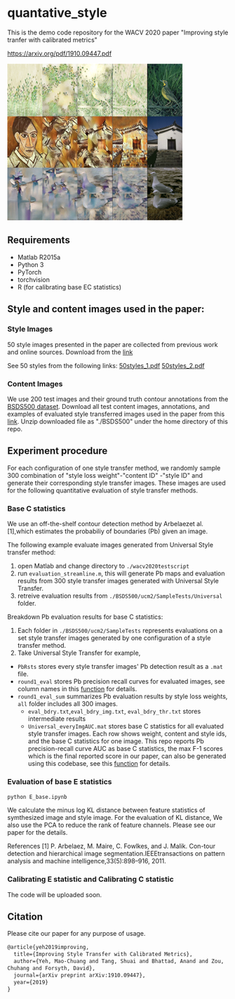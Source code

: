 # quantative_style

This is the demo code repository for the WACV 2020 paper "Improving style tranfer with calibrated metrics"

https://arxiv.org/pdf/1910.09447.pdf

<img src='teasor.png' width=400>

## Requirements
- Matlab R2015a
- Python 3
- PyTorch
- torchvision
- R (for calibrating base EC statistics)

## Style and content images used in the paper:
### Style Images
50 style images presented in the paper are collected from previous work and online sources. 
Download from the [link](https://www.dropbox.com/s/v6mrsdo12s459nm/50styles.zip?dl=0])

See 50 styles from the following links:
[50styles_1.pdf](https://github.com/stringtron/quantative_style/files/4075093/50styles_1.pdf) 
[50styles_2.pdf](https://github.com/stringtron/quantative_style/files/4075094/50styles_2.pdf)


### Content Images 
We use 200 test images and their ground truth contour annotations from the [BSDS500 dataset](https://www2.eecs.berkeley.edu/Research/Projects/CS/vision/grouping/resources.html).
Download all test content images, annotations, and examples of evaluated style transferred images used in the paper from this [link](https://www.dropbox.com/s/nflmpwisbpr1ebw/BSDS500.zip?dl=0).
Unzip downloaded file as "./BSDS500" under the home directory of this repo. 

## Experiment procedure
For each configuration of one style transfer method, we randomly sample 300 combination of "style loss weight"-"content ID" -"style ID" and generate their corresponding style transfer images. These images are used for the following quantitative evaluation of style transfer methods.

### Base C statistics 
We use an off-the-shelf contour detection method by Arbelaezet al. [1],which estimates the probabiliy of boundaries (Pb) given an image.

The following example evaluate images generated from Universal Style transfer method: 
1. open Matlab and change directory to `./wacv2020testscript`
2. run `evaluation_streamline.m`, this will generate Pb maps and evaluation results from 300 style transfer images generated with Universal Style Transfer.
3. retreive evaluation results from `./BSDS500/ucm2/SampleTests/Universal` folder.

Breakdown Pb evaluation results for base C statistics:
1. Each folder in `./BSDS500/ucm2/SampleTests` represents evaluations on a set style transfer images generated by one configuration of a style transfer method.
2. Take Universal Style Transfer for example,
  - `PbRsts` stores every style transfer images' Pb detection result as a `.mat` file.
  - `round1_eval` stores Pb precision recall curves for evaluated images, see column names in this [function](https://github.com/stringtron/quantative_style/blob/master/bench/benchmarks/evaluation_bdry_image.m) for details.
  - `round1_eval_sum` summarizes Pb evaluation results by style loss weights, `all` folder includes all 300 images.
      - `eval_bdry.txt`,`eval_bdry_img.txt`, `eval_bdry_thr.txt` stores intermediate results
      - `Universal_everyImgAUC.mat` stores base C statistics for all evaluated style transfer images. Each row shows weight, content and style ids, and the base C statistics for one image. This repo reports Pb precision-recall curve AUC as base C statistics, the max F-1 scores which is the final reported score in our paper, can also be generated using this codebase, see this [function](https://github.com/stringtron/quantative_style/blob/master/bench/benchmarks/collect_eval_bdry.m) for details. 



### Evaluation of base E statistics

```
python E_base.ipynb
```


We calculate the minus log KL distance between feature statistics of symthesized image and style image. For the evaluation of KL distance, We also use the PCA to reduce the rank of feature channels. Please see our paper for the details. 


References
[1]  P.  Arbelaez,  M.  Maire,  C.  Fowlkes,  and  J.  Malik. Con-tour detection and hierarchical image segmentation.IEEEtransactions  on  pattern  analysis  and  machine  intelligence,33(5):898–916, 2011.

### Calibrating E statistic and Calibrating C statistic



The code will be uploaded soon.

## Citation
Please cite our paper for any purpose of usage.
```
@article{yeh2019improving,
  title={Improving Style Transfer with Calibrated Metrics},
  author={Yeh, Mao-Chuang and Tang, Shuai and Bhattad, Anand and Zou, Chuhang and Forsyth, David},
  journal={arXiv preprint arXiv:1910.09447},
  year={2019}
}
```
